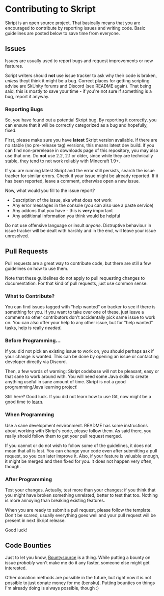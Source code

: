 # Contributing to Skript
Skript is an open source project. That basically means that you are
encouraged to contribute by reporting issues and writing code. Basic
guidelines are posted below to save time from everyone.

## Issues
Issues are usually used to report bugs and request improvements or new features.

Script writers should **not** use issue tracker to ask why their code is broken,
*unless* theyt think it might be a bug. Correct places for getting scripting advise
are SkUnity forums and Discord (see README again). That being said, this is
mostly to save your time - if you're not sure if something is a bug, report it
anyway.

### Reporting Bugs
So, you have found out a potential Skript bug. By reporting it correctly, you
can ensure that it will be correctly categorized as a bug and hopefully, fixed.

First, please make sure you have **latest** Skript version available. If there
are no stable (no pre-release tag) versions, this means latest dev build.
If you can find non-prerelease in downloads page of this repository, you may
also use that one. Do **not** use 2.2, 2.1 or older, since while they are
technically stable, they tend to not work reliably with Minecraft 1.9+.

If you are running latest Skript and the error still persists, search the
issue tracker for similar errors. Check if your issue might be already reported.
If it has been reported, leave a comment, otherwise open a new issue.

Now, what would you fill to the issue report?
* Description of the issue, aka what does *not* work
* Any error messages in the console (you can also use a paste service)
* Any addons that you have - this is **very** important
* Any additional information you think would be helpful

Do not use offensive language or insult *anyone*. Distruptive behaviour in issue
tracker will be dealt with harshly and in the end, will leave your issue unresolved.

## Pull Requests
Pull requests are a great way to contribute code, but there are still a few
guidelines on how to use them.

Note that these guidelines do not apply to pull requesting changes to
documentation. For that kind of pull requests, just use common sense.

### What to Contribute?
You can find issues tagged with "help wanted" on tracker to see if there is
something for you. If you want to take over one of these, just leave a comment
so other contributors don't accidentally pick same issue to work on. You can also
offer your help to any other issue, but for "help wanted" tasks, help is really
*needed*.

### Before Programming...
If you did not pick an existing issue to work on, you should perhaps ask if your
change is wanted. This can be done by opening an issue or contacting developer
directly via Discord.

Then, a few words of warning: Skript codebase will not be pleasant, easy or
that sane to work around with. You will need some Java skills to create anything
useful in sane amount of time. Skript is not a good programming/Java learning
project!

Still here? Good luck. If you did not learn how to use Git, now might be a good
time to [learn](https://help.github.com/categories/bootcamp/).

### When Programming
Use a sane development environment. README has some instructions about working
with Skript's code, please follow them. As said there, you really should follow
them to get your pull request merged.

If you cannot or do not wish to follow some of the guidelines, it does not mean
that all is lost. You can change your code even after submitting a pull request,
so you can later improve it. Also, if your feature is valuable enough, it might
be merged and then fixed for you. It does not happen very often, though.

### After Programming
Test your changes. Actually, test more than your changes: if you think that you
might have broken something unrelated, better to test that too. Nothing is more
annoying than breaking existing features.

When you are ready to submit a pull request, please follow the template. Don't
be scared, usually everything goes well and your pull request will be present
in next Skript release.

Good luck!

## Code Bounties
Just to let you know, [Bountysource](https://www.bountysource.com/) is a thing.
While putting a bounty on issue *probably* won't make me do it any faster,
someone else might get interested.

Other donation methods are possible in the future, but right now it is not
possible to just donate money for me (bensku). Putting bounties on things
I'm already doing is always possible, though :)
